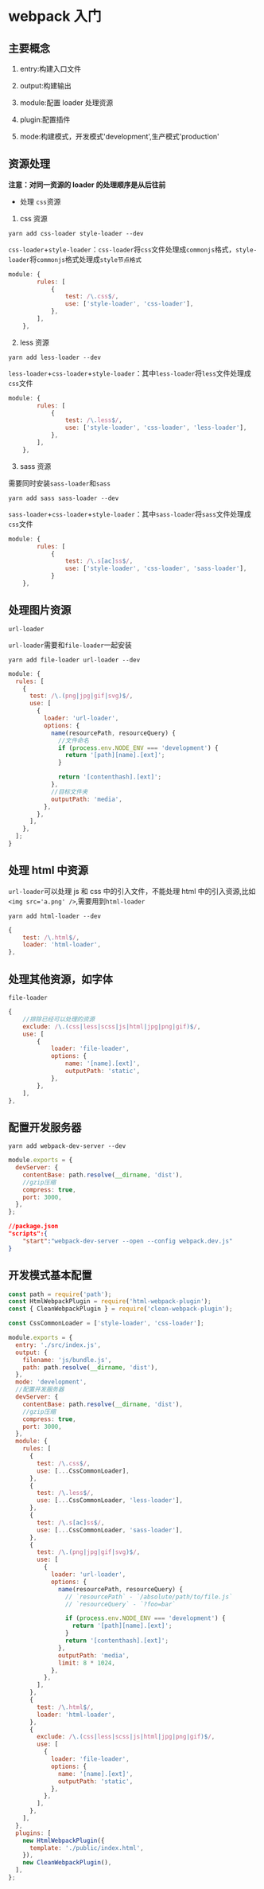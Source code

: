 # webpack 入门

## 主要概念

1. entry:构建入口文件

2. output:构建输出

3. module:配置 loader 处理资源

4. plugin:配置插件

5. mode:构建模式，开发模式'development',生产模式'production'

## 资源处理

**注意：对同一资源的 loader 的处理顺序是从后往前**

- 处理 `css`资源

1. css 资源

```
yarn add css-loader style-loader --dev
```

`css-loader`+`style-loader`：`css-loader`将`css`文件处理成`commonjs`格式，`style-loader`将`commonjs`格式处理成`style节点格式`

```js
module: {
		rules: [
			{
				test: /\.css$/,
				use: ['style-loader', 'css-loader'],
			},
		],
	},
```

2. less 资源

```
yarn add less-loader --dev
```

`less-loader`+`css-loader`+`style-loader`：其中`less-loader`将`less`文件处理成`css`文件

```js
module: {
		rules: [
			{
				test: /\.less$/,
				use: ['style-loader', 'css-loader', 'less-loader'],
			},
		],
	},
```

3. sass 资源

需要同时安装`sass-loader`和`sass`

```
yarn add sass sass-loader --dev
```

`sass-loader`+`css-loader`+`style-loader`：其中`sass-loader`将`sass`文件处理成`css`文件

```js
module: {
		rules: [
			{
				test: /\.s[ac]ss$/,
				use: ['style-loader', 'css-loader', 'sass-loader'],
			}
	},
```

## 处理图片资源

`url-loader`

`url-loader`需要和`file-loader`一起安装

```
yarn add file-loader url-loader --dev
```

```js
module: {
  rules: [
    {
      test: /\.(png|jpg|gif|svg)$/,
      use: [
        {
          loader: 'url-loader',
          options: {
            name(resourcePath, resourceQuery) {
              //文件命名
              if (process.env.NODE_ENV === 'development') {
                return '[path][name].[ext]';
              }

              return '[contenthash].[ext]';
            },
            //目标文件夹
            outputPath: 'media',
          },
        },
      ],
    },
  ];
}
```

## 处理 html 中资源

`url-loader`可以处理 js 和 css 中的引入文件，不能处理 html 中的引入资源,比如`<img src='a.png' />`,需要用到`html-loader`

```
yarn add html-loader --dev
```

```js
{
	test: /\.html$/,
	loader: 'html-loader',
},
```

## 处理其他资源，如字体

`file-loader`

```js
{
	//排除已经可以处理的资源
	exclude: /\.(css|less|scss|js|html|jpg|png|gif)$/,
	use: [
		{
			loader: 'file-loader',
			options: {
				name: '[name].[ext]',
				outputPath: 'static',
			},
		},
	],
},
```

## 配置开发服务器

```
yarn add webpack-dev-server --dev
```

```js
module.exports = {
  devServer: {
    contentBase: path.resolve(__dirname, 'dist'),
    //gzip压缩
    compress: true,
    port: 3000,
  },
};
```

```json
//package.json
"scripts":{
	"start":"webpack-dev-server --open --config webpack.dev.js"
}
```

## 开发模式基本配置

```js
const path = require('path');
const HtmlWebpackPlugin = require('html-webpack-plugin');
const { CleanWebpackPlugin } = require('clean-webpack-plugin');

const CssCommonLoader = ['style-loader', 'css-loader'];

module.exports = {
  entry: './src/index.js',
  output: {
    filename: 'js/bundle.js',
    path: path.resolve(__dirname, 'dist'),
  },
  mode: 'development',
  //配置开发服务器
  devServer: {
    contentBase: path.resolve(__dirname, 'dist'),
    //gzip压缩
    compress: true,
    port: 3000,
  },
  module: {
    rules: [
      {
        test: /\.css$/,
        use: [...CssCommonLoader],
      },
      {
        test: /\.less$/,
        use: [...CssCommonLoader, 'less-loader'],
      },
      {
        test: /\.s[ac]ss$/,
        use: [...CssCommonLoader, 'sass-loader'],
      },
      {
        test: /\.(png|jpg|gif|svg)$/,
        use: [
          {
            loader: 'url-loader',
            options: {
              name(resourcePath, resourceQuery) {
                // `resourcePath` - `/absolute/path/to/file.js`
                // `resourceQuery` - `?foo=bar`

                if (process.env.NODE_ENV === 'development') {
                  return '[path][name].[ext]';
                }
                return '[contenthash].[ext]';
              },
              outputPath: 'media',
              limit: 8 * 1024,
            },
          },
        ],
      },
      {
        test: /\.html$/,
        loader: 'html-loader',
      },
      {
        exclude: /\.(css|less|scss|js|html|jpg|png|gif)$/,
        use: [
          {
            loader: 'file-loader',
            options: {
              name: '[name].[ext]',
              outputPath: 'static',
            },
          },
        ],
      },
    ],
  },
  plugins: [
    new HtmlWebpackPlugin({
      template: './public/index.html',
    }),
    new CleanWebpackPlugin(),
  ],
};
```
